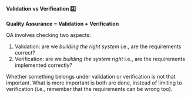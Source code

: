 <div id="title">

#### Validation vs Verification :two:

</div>

<div id="body">

**Quality Assurance = Validation + Verification**

QA involves checking two aspects:

1. Validation: are we _building the right system_ i.e., are the requirements correct? 
2. Verification: are we _building the system right_ i.e., are the requirements implemented correctly?

Whether something belongs under validation or verification is not that important. What is more important is both are done, instead of limiting to verification (i.e., remember that the requirements can be wrong too).

</div>

<div id="extras">

<include src="exercises.md" />

</div>